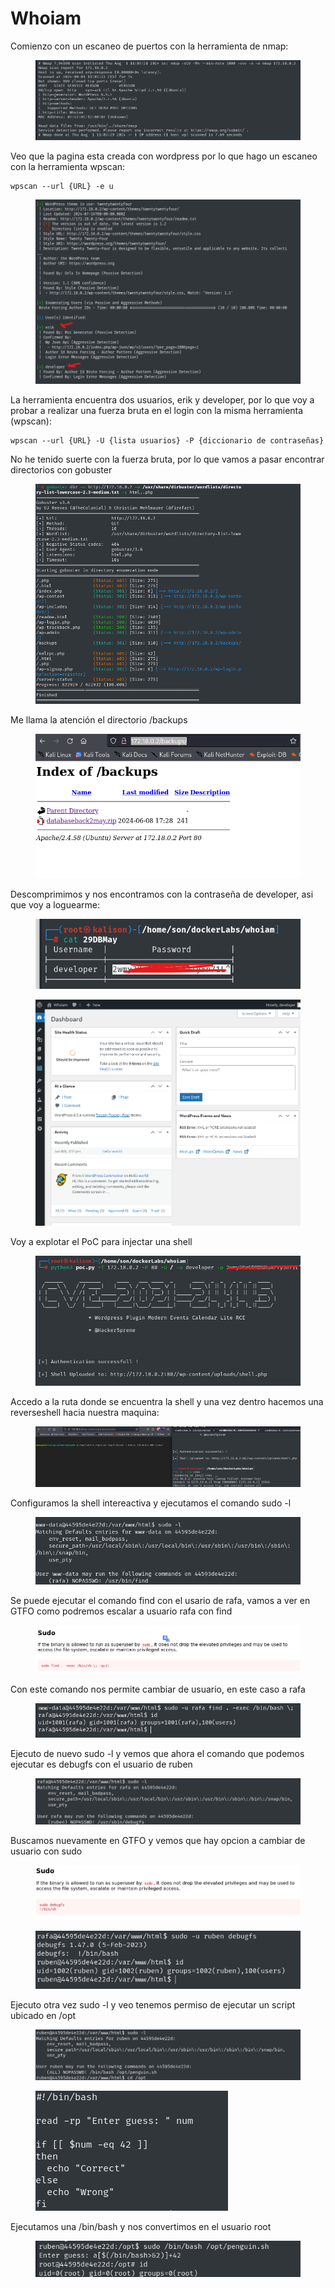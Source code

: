 # Whoiam

Comienzo con un escaneo de puertos con la herramienta de nmap:

<figure><img src="../../../../.gitbook/assets/image (14).png" alt=""><figcaption></figcaption></figure>

Veo que la pagina esta creada con wordpress por lo que hago un escaneo con la herramienta wpscan:

```
wpscan --url {URL} -e u
```

<figure><img src="../../../../.gitbook/assets/image (1) (1) (1) (1).png" alt=""><figcaption></figcaption></figure>

La herramienta encuentra dos usuarios, erik y developer, por lo que voy a probar a realizar una fuerza bruta en el login con la misma herramienta (wpscan):

```
wpscan --url {URL} -U {lista usuarios} -P {diccionario de contraseñas}
```

No he tenido suerte con la fuerza bruta, por lo que vamos a pasar encontrar directorios con gobuster

<figure><img src="../../../../.gitbook/assets/image (2) (1) (1) (1).png" alt=""><figcaption></figcaption></figure>

Me llama la atención el directorio /backups

<figure><img src="../../../../.gitbook/assets/image (3) (1) (1).png" alt=""><figcaption></figcaption></figure>

Descomprimimos y nos encontramos con la contraseña de developer, asi que voy a loguearme:

<figure><img src="../../../../.gitbook/assets/image (5) (1).png" alt=""><figcaption></figcaption></figure>

<figure><img src="../../../../.gitbook/assets/image (4) (1).png" alt=""><figcaption></figcaption></figure>

Voy a explotar el PoC para injectar una shell

<figure><img src="../../../../.gitbook/assets/image (7) (1).png" alt=""><figcaption></figcaption></figure>

Accedo a la ruta donde se encuentra la shell y una vez dentro hacemos una reverseshell hacia nuestra maquina:

<figure><img src="../../../../.gitbook/assets/image (9) (1).png" alt=""><figcaption></figcaption></figure>

Configuramos la shell intereactiva y ejecutamos el comando sudo -l

<figure><img src="../../../../.gitbook/assets/image (10) (1).png" alt=""><figcaption></figcaption></figure>

Se puede ejecutar el comando find con el usario de rafa, vamos a ver en GTFO como podremos escalar a usuario rafa con find

<figure><img src="../../../../.gitbook/assets/image (11) (1).png" alt=""><figcaption></figcaption></figure>

Con este comando nos permite cambiar de usuario, en este caso a rafa

<figure><img src="../../../../.gitbook/assets/image (12) (1).png" alt=""><figcaption></figcaption></figure>

Ejecuto de nuevo sudo -l y vemos que ahora el comando que podemos ejecutar es debugfs con el usuario de ruben

<figure><img src="../../../../.gitbook/assets/image (13) (1).png" alt=""><figcaption></figcaption></figure>

Buscamos nuevamente en GTFO y vemos que hay opcion a cambiar de usuario con sudo

<figure><img src="../../../../.gitbook/assets/image (14) (1).png" alt=""><figcaption></figcaption></figure>

<figure><img src="../../../../.gitbook/assets/image (15).png" alt=""><figcaption></figcaption></figure>

Ejecuto otra vez sudo -l y veo tenemos permiso de ejecutar un script ubicado en /opt

<figure><img src="../../../../.gitbook/assets/image (16).png" alt=""><figcaption></figcaption></figure>

<figure><img src="../../../../.gitbook/assets/image (17).png" alt=""><figcaption></figcaption></figure>

Ejecutamos una /bin/bash y nos convertimos en el usuario root

<figure><img src="../../../../.gitbook/assets/image (18).png" alt=""><figcaption></figcaption></figure>
